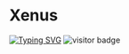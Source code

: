 # Xenus

[![Typing SVG](https://readme-typing-svg.demolab.com/?lines=Hello+I'm+Xenus;Enjoy+My+Profile)](https://git.io/typing-svg)
![visitor badge](https://visitor-badge.laobi.icu/badge?page_id=jwenjian.visitor-badge)
